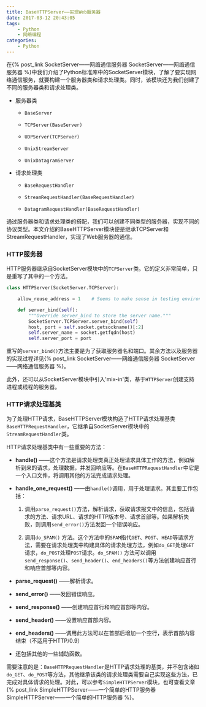 ```yaml
---
title: BaseHTTPServer——实现Web服务器
date: 2017-03-12 20:43:05
tags:
    - Python
    - 网络编程
categories:
    - Python
---
```



在{% post_link SocketServer——网络通信服务器 SocketServer——网络通信服务器 %}中我们介绍了Python标准库中的SocketServer模块，了解了要实现网络通信服务，就要构建一个服务器类和请求处理类。同时，该模块还为我们创建了不同的服务器类和请求处理类。

<!--more-->

- 服务器类

    - `BaseServer`

    - `TCPServer(BaseServer)`

    - `UDPServer(TCPServer)`

    - `UnixStreamServer`

    - `UnixDatagramServer`

- 请求处理类

    - `BaseRequestHandler`

    - `StreamRequestHandler(BaseRequestHandler)`

    - `DatagramRequestHandler(BaseRequestHandler)`

通过服务器类和请求处理类的搭配，我们可以创建不同类型的服务器，实现不同的协议类型。本文介绍的BaseHTTPServer模块便是继承TCPServer和StreamRequestHandler，实现了Web服务器的通信。

### HTTP服务器

HTTP服务器继承自SocketServer模块中的`TCPServer`类。它的定义非常简单，只是重写了其中的一个方法。

```Python
class HTTPServer(SocketServer.TCPServer):

    allow_reuse_address = 1    # Seems to make sense in testing environment

    def server_bind(self):
        """Override server_bind to store the server name."""
        SocketServer.TCPServer.server_bind(self)
        host, port = self.socket.getsockname()[:2]
        self.server_name = socket.getfqdn(host)
        self.server_port = port
```

重写的`server_bind()`方法主要是为了获取服务器名和端口。其余方法以及服务器的实现过程详见{% post_link SocketServer——网络通信服务器 SocketServer——网络通信服务器 %}。

此外，还可以从SocketServer模块中引入'mix-in'类，基于`HTTPServer`创建支持进程或线程的服务器。

### HTTP请求处理基类

为了处理HTTP请求，BaseHTTPServer模块构造了HTTP请求处理基类`BaseHTTPRequestHandler`，它继承自SocketServer模块中的`StreamRequestHandler`类。

HTTP请求处理基类中有一些重要的方法：

- **handle()**  ——这个方法是请求处理类真正处理请求具体工作的方法，例如解析到来的请求，处理数据，并发回响应等。在`BaseHTTPRequestHandler`中它是一个入口文件，将调用其他的方法完成请求处理。

- **handle_one_request()**  ——由`handle()`调用，用于处理请求。其主要工作包括：

    1. 调用`parse_request()`方法，解析请求，获取请求报文中的信息，包括请求的方法、请求URL、请求的HTTP版本号、请求首部等。如果解析失败，则调用`send_error()`方法发回一个错误响应。

    2. 调用`do_SPAM()` 方法。这个方法中的`SPAM`指代`GET`、`POST`、`HEAD`等请求方法，需要在请求处理类中构建具体的请求处理方法，例如`do_GET`处理`GET`请求，`do_POST`处理`POST`请求。`do_SPAM()` 方法可以调用`send_response()`、`send_header()`、`end_headers()`等方法创建响应首行和响应首部等内容。

- **parse_request()**  ——解析请求。

- **send_error()**  ——发回错误响应。

- **send_response()**  ——创建响应首行和响应首部等内容。

- **send_header()**  ——设置响应首部内容。

- **end_headers()**  ——调用此方法可以在首部后增加一个空行，表示首部内容结束（不适用于HTTP/0.9）

- 还包括其他的一些辅助函数。

需要注意的是：`BaseHTTPRequestHandler`是HTTP请求处理的基类，并不包含诸如`do_GET`、`do_POST`等方法，其他继承该类的请求处理类需要自己实现这些方法，已完成对具体请求的处理。对此，可以参考`SimpleHTTPServer`模块，也可查看文章{% post_link SimpleHTTPServer——一个简单的HTTP服务器 SimpleHTTPServer——一个简单的HTTP服务器 %}。
